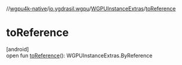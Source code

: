 //[wgpu4k-native](../../../index.md)/[io.ygdrasil.wgpu](../index.md)/[WGPUInstanceExtras](index.md)/[toReference](to-reference.md)

# toReference

[android]\
open fun [toReference](to-reference.md)(): WGPUInstanceExtras.ByReference